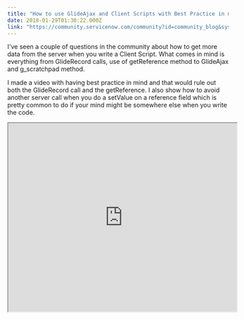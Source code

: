 ```yaml
---
title: "How to use GlideAjax and Client Scripts with Best Practice in mind"
date: 2018-01-29T01:30:22.000Z
link: "https://community.servicenow.com/community?id=community_blog&sys_id=ba9d6e69dbd0dbc01dcaf3231f9619d2"
---
```

<p>I've seen a couple of questions in the community about how to get more data from the server when you write a Client Script. What comes in mind is everything from GlideRecord calls, use of getReference method to GlideAjax and g_scratchpad method.</p><p></p><p>I made a video with having best practice in mind and that would rule out both the GlideRecord call and the getReference. I also show how to avoid another server call when you do a setValue on a reference field which is pretty common to do if your mind might be somewhere else when you write the code.</p><p></p><p><iframe src="https://youtube.com/embed/p5F3lpXgkHk" width="520" height="430"/></p><p></p><p></p><p></p><p></p><p><img   alt="Symfoni Logo Color Box.jpg" class="image-2 jive-image" height="57" src="f9ebfbb5db945fc068c1fb651f9619e1.iix" style="width: 196px; height: 57.2194px;" width="196"/><img   alt="sn-community-mvp.png" class="image-1 jive-image" src="6c9d5c0adb5c9fc068c1fb651f961910.iix" style="width: auto; height: auto;"/></p>